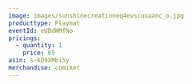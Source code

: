 ```yaml
---
image: images/sunshinecreationeq4evscuuaanc_o.jpg
producttype: Playmat
eventId: eUBdWMfNo
pricings:
  - quantity: 1
    price: 65
asin: s-kD9XMbi5y
merchandise: comiket
---
```

